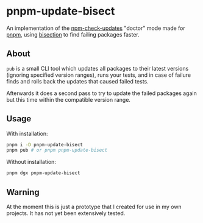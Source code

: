 # pnpm-update-bisect

An implementation of the [npm-check-updates](https://github.com/raineorshine/npm-check-updates) "doctor" mode made for [pnpm](https://pnpm.io/), using [bisection](https://git-scm.com/docs/git-bisect) to find failing packages faster.

## About

`pub` is a small CLI tool which updates all packages to their latest versions (ignoring specified version ranges), runs your tests, and in case of failure finds and rolls back the updates that caused failed tests.

Afterwards it does a second pass to try to update the failed packages again but this time within the compatible version range.

## Usage

With installation:

```bash
pnpm i -D pnpm-update-bisect
pnpm pub # or pnpm pnpm-update-bisect
```

Without installation:

```bash
pnpm dgx pnpm-update-bisect
```

## Warning

At the moment this is just a prototype that I created for use in my own projects. It has not yet been extensively tested.
